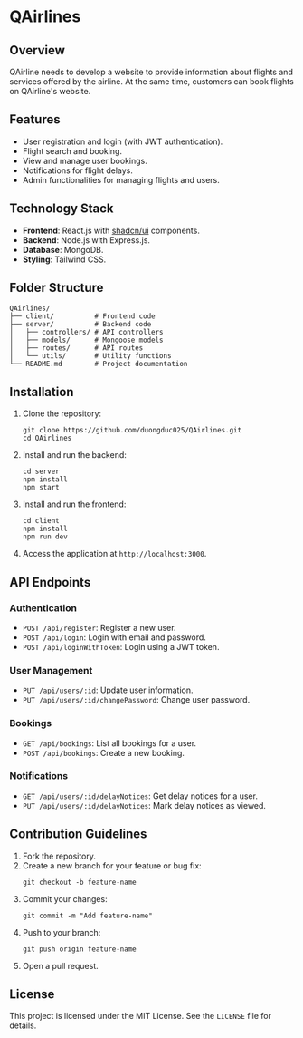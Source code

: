 # QAirlines

## Overview

QAirline needs to develop a website to provide information about flights and services offered by the airline. At the same time, customers can book flights on QAirline's website.

## Features

- User registration and login (with JWT authentication).
- Flight search and booking.
- View and manage user bookings.
- Notifications for flight delays.
- Admin functionalities for managing flights and users.

## Technology Stack

- **Frontend**: React.js with [shadcn/ui](https://github.com/shadcn-ui/ui) components.
- **Backend**: Node.js with Express.js.
- **Database**: MongoDB.
- **Styling**: Tailwind CSS.

## Folder Structure

```
QAirlines/
├── client/          # Frontend code
├── server/          # Backend code
│   ├── controllers/ # API controllers
│   ├── models/      # Mongoose models
│   ├── routes/      # API routes
│   └── utils/       # Utility functions
└── README.md        # Project documentation
```

## Installation

1. Clone the repository:
   ```
   git clone https://github.com/duongduc025/QAirlines.git
   cd QAirlines
   ```

2. Install and run the backend:
   ```
   cd server
   npm install
   npm start
   ```

3. Install and run the frontend:
   ```
   cd client
   npm install
   npm run dev
   ```

4. Access the application at `http://localhost:3000`.

## API Endpoints

### Authentication
- `POST /api/register`: Register a new user.
- `POST /api/login`: Login with email and password.
- `POST /api/loginWithToken`: Login using a JWT token.

### User Management
- `PUT /api/users/:id`: Update user information.
- `PUT /api/users/:id/changePassword`: Change user password.

### Bookings
- `GET /api/bookings`: List all bookings for a user.
- `POST /api/bookings`: Create a new booking.

### Notifications
- `GET /api/users/:id/delayNotices`: Get delay notices for a user.
- `PUT /api/users/:id/delayNotices`: Mark delay notices as viewed.

## Contribution Guidelines

1. Fork the repository.
2. Create a new branch for your feature or bug fix:
   ```
   git checkout -b feature-name
   ```
3. Commit your changes:
   ```
   git commit -m "Add feature-name"
   ```
4. Push to your branch:
   ```
   git push origin feature-name
   ```
5. Open a pull request.

## License

This project is licensed under the MIT License. See the `LICENSE` file for details.
